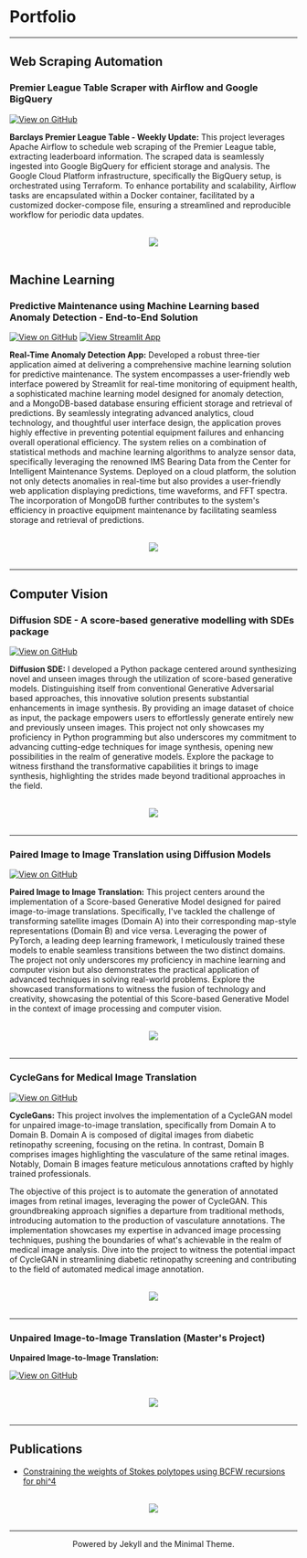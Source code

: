 # Portfolio

---

## Web Scraping Automation

### Premier League Table Scraper with Airflow and Google BigQuery

[![View on GitHub](https://img.shields.io/badge/GitHub-View_on_GitHub-blue?logo=GitHub)](https://github.com/Ishan-phys/league-table-scraper.git)

**Barclays Premier League Table - Weekly Update:** 
This project leverages Apache Airflow to schedule web scraping of the Premier League table, extracting leaderboard information. The scraped data is seamlessly ingested into Google BigQuery for efficient storage and analysis. The Google Cloud Platform infrastructure, specifically the BigQuery setup, is orchestrated using Terraform. To enhance portability and scalability, Airflow tasks are encapsulated within a Docker container, facilitated by a customized docker-compose file, ensuring a streamlined and reproducible workflow for periodic data updates.

<br>
<center><img src="images/streamlit.png?raw=true"/></center>
<br>

## Machine Learning

### Predictive Maintenance using Machine Learning based Anomaly Detection - End-to-End Solution

[![View on GitHub](https://img.shields.io/badge/GitHub-View_on_GitHub-blue?logo=GitHub)](https://github.com/Ishan-phys/predictive-maintenance-ml)
[![View Streamlit App](https://static.streamlit.io/badges/streamlit_badge_black_white.svg)](https://pm-app-mjx2m72y9ajpuzsdeexmnm.streamlit.app/)

**Real-Time Anomaly Detection App:** 
Developed a robust three-tier application aimed at delivering a comprehensive machine learning solution for predictive maintenance. The system encompasses a user-friendly web interface powered by Streamlit for real-time monitoring of equipment health, a sophisticated machine learning model designed for anomaly detection, and a MongoDB-based database ensuring efficient storage and retrieval of predictions. By seamlessly integrating advanced analytics, cloud technology, and thoughtful user interface design, the application proves highly effective in preventing potential equipment failures and enhancing overall operational efficiency. The system relies on a combination of statistical methods and machine learning algorithms to analyze sensor data, specifically leveraging the renowned IMS Bearing Data from the Center for Intelligent Maintenance Systems. Deployed on a cloud platform, the solution not only detects anomalies in real-time but also provides a user-friendly web application displaying predictions, time waveforms, and FFT spectra. The incorporation of MongoDB further contributes to the system's efficiency in proactive equipment maintenance by facilitating seamless storage and retrieval of predictions.

<br>
<center><img src="images/streamlit.png?raw=true"/></center>
<br>

---

## Computer Vision 

### Diffusion SDE - A score-based generative modelling with SDEs package

[![View on GitHub](https://img.shields.io/badge/GitHub-View_on_GitHub-blue?logo=GitHub)](https://github.com/Ishan-phys/Diffusion-SDE)

**Diffusion SDE:**
I developed a Python package centered around synthesizing novel and unseen images through the utilization of score-based generative models. Distinguishing itself from conventional Generative Adversarial based approaches, this innovative solution presents substantial enhancements in image synthesis. By providing an image dataset of choice as input, the package empowers users to effortlessly generate entirely new and previously unseen images. This project not only showcases my proficiency in Python programming but also underscores my commitment to advancing cutting-edge techniques for image synthesis, opening new possibilities in the realm of generative models. Explore the package to witness firsthand the transformative capabilities it brings to image synthesis, highlighting the strides made beyond traditional approaches in the field.

<br>
<center><img src="images/header.png?raw=true"/></center>
<br>

---

### Paired Image to Image Translation using Diffusion Models

[![View on GitHub](https://img.shields.io/badge/GitHub-View_on_GitHub-blue?logo=GitHub)](https://github.com/Ishan-phys/paired-via-sde)

**Paired Image to Image Translation:**
This project centers around the implementation of a Score-based Generative Model designed for paired image-to-image translations. Specifically, I've tackled the challenge of transforming satellite images (Domain A) into their corresponding map-style representations (Domain B) and vice versa. Leveraging the power of PyTorch, a leading deep learning framework, I meticulously trained these models to enable seamless transitions between the two distinct domains. The project not only underscores my proficiency in machine learning and computer vision but also demonstrates the practical application of advanced techniques in solving real-world problems. Explore the showcased transformations to witness the fusion of technology and creativity, showcasing the potential of this Score-based Generative Model in the context of image processing and computer vision.


<br>
<center><img src="images/paired.png?raw=true"/></center>
<br>

---

### CycleGans for Medical Image Translation

[![View on GitHub](https://img.shields.io/badge/GitHub-View_on_GitHub-blue?logo=GitHub)](https://github.com/Ishan-phys/CycleGANs)

**CycleGans:**
This project involves the implementation of a CycleGAN model for unpaired image-to-image translation, specifically from Domain A to Domain B. Domain A is composed of digital images from diabetic retinopathy screening, focusing on the retina. In contrast, Domain B comprises images highlighting the vasculature of the same retinal images. Notably, Domain B images feature meticulous annotations crafted by highly trained professionals.

The objective of this project is to automate the generation of annotated images from retinal images, leveraging the power of CycleGAN. This groundbreaking approach signifies a departure from traditional methods, introducing automation to the production of vasculature annotations. The implementation showcases my expertise in advanced image processing techniques, pushing the boundaries of what's achievable in the realm of medical image analysis. Dive into the project to witness the potential impact of CycleGAN in streamlining diabetic retinopathy screening and contributing to the field of automated medical image annotation.

<br>
<center><img src="images/cyc_gan.png?raw=true"/></center>
<br>

---

### Unpaired Image-to-Image Translation (Master's Project)

**Unpaired Image-to-Image Translation:**

[![View on GitHub](https://img.shields.io/badge/GitHub-View_on_GitHub-blue?logo=GitHub)](https://github.com/Ishan-phys/Unpaired-via-SDE)

<br>
<center><img src="images/thesis.png?raw=true"/></center>
<br>

---

## Publications

- [Constraining the weights of Stokes polytopes using BCFW recursions for phi^4](https://link.springer.com/article/10.1007/JHEP04(2021)064)

<br>
<center><img src="images/paper.png?raw=true"/></center>
<br>


---

<center> Powered by Jekyll and the Minimal Theme.</center>
